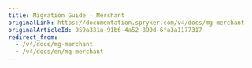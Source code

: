 ```yaml
---
title: Migration Guide - Merchant
originalLink: https://documentation.spryker.com/v4/docs/mg-merchant
originalArticleId: 059a331a-91b6-4a52-890d-6fa3a1177317
redirect_from:
  - /v4/docs/mg-merchant
  - /v4/docs/en/mg-merchant
---
```




